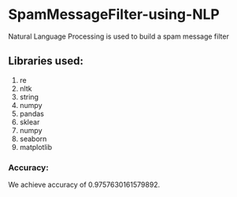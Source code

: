 # SpamMessageFilter-using-NLP
Natural Language Processing is used to build a spam message filter
## Libraries used:
  1. re
  2. nltk
  3. string
  4. numpy
  5. pandas
  6. sklear
  7. numpy
  8. seaborn
  9. matplotlib
### Accuracy:
We achieve accuracy of 0.9757630161579892.
